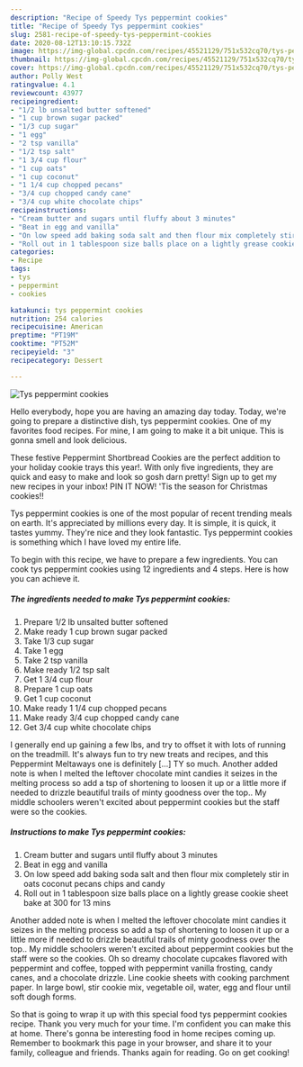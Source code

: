 ```yaml
---
description: "Recipe of Speedy Tys peppermint cookies"
title: "Recipe of Speedy Tys peppermint cookies"
slug: 2581-recipe-of-speedy-tys-peppermint-cookies
date: 2020-08-12T13:10:15.732Z
image: https://img-global.cpcdn.com/recipes/45521129/751x532cq70/tys-peppermint-cookies-recipe-main-photo.jpg
thumbnail: https://img-global.cpcdn.com/recipes/45521129/751x532cq70/tys-peppermint-cookies-recipe-main-photo.jpg
cover: https://img-global.cpcdn.com/recipes/45521129/751x532cq70/tys-peppermint-cookies-recipe-main-photo.jpg
author: Polly West
ratingvalue: 4.1
reviewcount: 43977
recipeingredient:
- "1/2 lb unsalted butter softened"
- "1 cup brown sugar packed"
- "1/3 cup sugar"
- "1 egg"
- "2 tsp vanilla"
- "1/2 tsp salt"
- "1 3/4 cup flour"
- "1 cup oats"
- "1 cup coconut"
- "1 1/4 cup chopped pecans"
- "3/4 cup chopped candy cane"
- "3/4 cup white chocolate chips"
recipeinstructions:
- "Cream butter and sugars until fluffy about 3 minutes"
- "Beat in egg and vanilla"
- "On low speed add baking soda salt and then flour mix completely stir in oats coconut pecans chips and candy"
- "Roll out in 1 tablespoon size balls place on a lightly grease cookie sheet bake at 300 for 13 mins"
categories:
- Recipe
tags:
- tys
- peppermint
- cookies

katakunci: tys peppermint cookies 
nutrition: 254 calories
recipecuisine: American
preptime: "PT19M"
cooktime: "PT52M"
recipeyield: "3"
recipecategory: Dessert

---
```



![Tys peppermint cookies](https://img-global.cpcdn.com/recipes/45521129/751x532cq70/tys-peppermint-cookies-recipe-main-photo.jpg)

Hello everybody, hope you are having an amazing day today. Today, we're going to prepare a distinctive dish, tys peppermint cookies. One of my favorites food recipes. For mine, I am going to make it a bit unique. This is gonna smell and look delicious.

These festive Peppermint Shortbread Cookies are the perfect addition to your holiday cookie trays this year!. With only five ingredients, they are quick and easy to make and look so gosh darn pretty! Sign up to get my new recipes in your inbox! PIN IT NOW! &#39;Tis the season for Christmas cookies!!

Tys peppermint cookies is one of the most popular of recent trending meals on earth. It's appreciated by millions every day. It is simple, it is quick, it tastes yummy. They're nice and they look fantastic. Tys peppermint cookies is something which I have loved my entire life.


To begin with this recipe, we have to prepare a few ingredients. You can cook tys peppermint cookies using 12 ingredients and 4 steps. Here is how you can achieve it.

<!--inarticleads1-->

##### The ingredients needed to make Tys peppermint cookies:

1. Prepare 1/2 lb unsalted butter softened
1. Make ready 1 cup brown sugar packed
1. Take 1/3 cup sugar
1. Take 1 egg
1. Take 2 tsp vanilla
1. Make ready 1/2 tsp salt
1. Get 1 3/4 cup flour
1. Prepare 1 cup oats
1. Get 1 cup coconut
1. Make ready 1 1/4 cup chopped pecans
1. Make ready 3/4 cup chopped candy cane
1. Get 3/4 cup white chocolate chips


I generally end up gaining a few lbs, and try to offset it with lots of running on the treadmill. It&#39;s always fun to try new treats and recipes, and this Peppermint Meltaways one is definitely […] TY so much. Another added note is when I melted the leftover chocolate mint candies it seizes in the melting process so add a tsp of shortening to loosen it up or a little more if needed to drizzle beautiful trails of minty goodness over the top.. My middle schoolers weren&#39;t excited about peppermint cookies but the staff were so the cookies. 

<!--inarticleads2-->

##### Instructions to make Tys peppermint cookies:

1. Cream butter and sugars until fluffy about 3 minutes
1. Beat in egg and vanilla
1. On low speed add baking soda salt and then flour mix completely stir in oats coconut pecans chips and candy
1. Roll out in 1 tablespoon size balls place on a lightly grease cookie sheet bake at 300 for 13 mins


Another added note is when I melted the leftover chocolate mint candies it seizes in the melting process so add a tsp of shortening to loosen it up or a little more if needed to drizzle beautiful trails of minty goodness over the top.. My middle schoolers weren&#39;t excited about peppermint cookies but the staff were so the cookies. Oh so dreamy chocolate cupcakes flavored with peppermint and coffee, topped with peppermint vanilla frosting, candy canes, and a chocolate drizzle. Line cookie sheets with cooking parchment paper. In large bowl, stir cookie mix, vegetable oil, water, egg and flour until soft dough forms. 

So that is going to wrap it up with this special food tys peppermint cookies recipe. Thank you very much for your time. I'm confident you can make this at home. There's gonna be interesting food in home recipes coming up. Remember to bookmark this page in your browser, and share it to your family, colleague and friends. Thanks again for reading. Go on get cooking!
